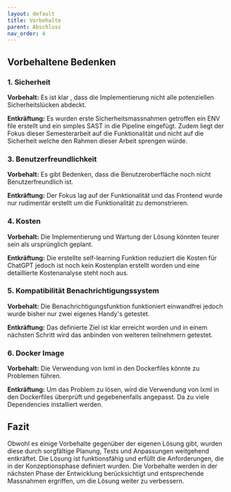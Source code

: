 ```yaml
---
layout: default
title: Vorbehalte
parent: Abschluss
nav_order: 4
---
```


## Vorbehaltene Bedenken

### 1. Sicherheit

**Vorbehalt:**
Es ist klar , dass die Implementierung nicht alle potenziellen Sicherheitslücken abdeckt.

**Entkräftung:**
Es wurden erste Sicherheitsmassnahmen getroffen ein ENV file erstellt und ein simples SAST in die Pipeline eingefügt.
Zudem liegt der Fokus dieser Semesterarbeit auf die Funktionalität und nicht auf die Sicherheit welche den Rahmen dieser Arbeit sprengen würde.

### 3. Benutzerfreundlichkeit

**Vorbehalt:**
Es gibt Bedenken, dass die Benutzeroberfläche noch nicht Benutzerfreundlich ist.

**Entkräftung:**
Der Fokus lag auf der Funktionalität und das Frontend wurde nur rudimentär erstellt um die Funktionalität zu demonstrieren.

### 4. Kosten

**Vorbehalt:**
Die Implementierung und Wartung der Lösung könnten teurer sein als ursprünglich geplant.

**Entkräftung:**
Die erstellte self-learning Funktion reduziert die Kosten für ChatGPT jedoch ist noch kein Kostenplan erstellt worden und eine detaillierte Kostenanalyse steht noch aus.

### 5. Kompatibilität Benachrichtigungssystem

**Vorbehalt:**
Die Benachrichtigungsfunktion funktioniert einwandfrei jedoch wurde bisher nur zwei eigenes Handy's getestet.

**Entkräftung:**
Das definierte Ziel ist klar erreicht worden und in einem nächsten Schritt wird das anbinden von weiteren teilnehmern getestet.

### 6. Docker Image

**Vorbehalt:**
Die Verwendung von lxml in den Dockerfiles könnte zu Problemen führen.

**Entkräftung:**
Um das Problem zu lösen, wird die Verwendung von lxml in den Dockerfiles überprüft und gegebenenfalls angepasst. Da zu viele Dependencies installiert werden.

## Fazit

Obwohl es einige Vorbehalte gegenüber der eigenen Lösung gibt, wurden diese durch sorgfältige Planung, Tests und Anpassungen weitgehend entkräftet.
Die Lösung ist funktionsfähig und erfüllt die Anforderungen, die in der Konzeptionsphase definiert wurden.
Die Vorbehalte werden in der nächsten Phase der Entwicklung berücksichtigt und entsprechende Massnahmen ergriffen, um die Lösung weiter zu verbessern.
